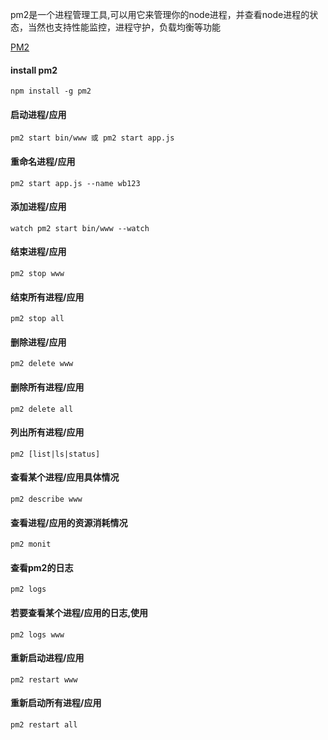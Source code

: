 pm2是一个进程管理工具,可以用它来管理你的node进程，并查看node进程的状态，当然也支持性能监控，进程守护，负载均衡等功能

[PM2](https://pm2.keymetrics.io/docs/usage/quick-start/)

#### install pm2

`npm install -g pm2`

#### 启动进程/应用 
`pm2 start bin/www 或 pm2 start app.js`

#### 重命名进程/应用 
`pm2 start app.js --name wb123`

#### 添加进程/应用 
`watch pm2 start bin/www --watch`

#### 结束进程/应用 
`pm2 stop www`

#### 结束所有进程/应用
 `pm2 stop all`

#### 删除进程/应用 
`pm2 delete www`

#### 删除所有进程/应用 
`pm2 delete all`

#### 列出所有进程/应用
 `pm2 [list|ls|status]`

#### 查看某个进程/应用具体情况
 `pm2 describe www`

#### 查看进程/应用的资源消耗情况 
`pm2 monit`

#### 查看pm2的日志 
`pm2 logs`

#### 若要查看某个进程/应用的日志,使用
`pm2 logs www`

#### 重新启动进程/应用 
`pm2 restart www`

#### 重新启动所有进程/应用 
`pm2 restart all`